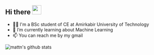 ## Hi there <img src="https://github.com/TheDudeThatCode/TheDudeThatCode/blob/master/Assets/Hi.gif" width="29px">




- 👩‍🎓 I'm a BSc student of CE at Amirkabir University of Technology
- 🌱 I’m currently learning about Machine Learning
- 📫 You can reach me by my gmail


![mattn's github 
stats](https://github-readme-stats.vercel.app/api/top-langs/?username=sevdaimany&layout=compact&theme=material-palenight&langs_count=6&hide=c)


